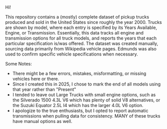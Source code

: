 Hi!

This repository contains a (mostly) complete dataset of pickup trucks produced and sold in the United States since roughly the year 2000. 
Trucks are shown by model, where each entry is specified by its Years Available, Engine, or Transmission. Essentially, this data tracks all engine and transmission options for all truck models, and reports the years that each particular specification is/was offered.
The dataset was created manually, sourcing data primarily from Wikipedia vehicle pages. Edmunds was also used to confirm specific vehicle specifications when necessary.

Some Notes:
  - There might be a few errors, mistakes, misformatting, or missing vehicles here or there.
  - Since I created this in 2025, I chose to mark the end of all models using that year rather than "Present"
  - I tended to leave out Large Trucks with small engine options, such as the Silverado 1500 4.3L V6 which has plenty of solid V8 alternatives, or the Suzuki Equator 2.5L I4 which has the larger 4.0L V6 option. 
  - I apologize to the true enthusiasts, but I opted to report automatic transmissions when pulling data for consistency. MANY of these trucks have manual options as well.

